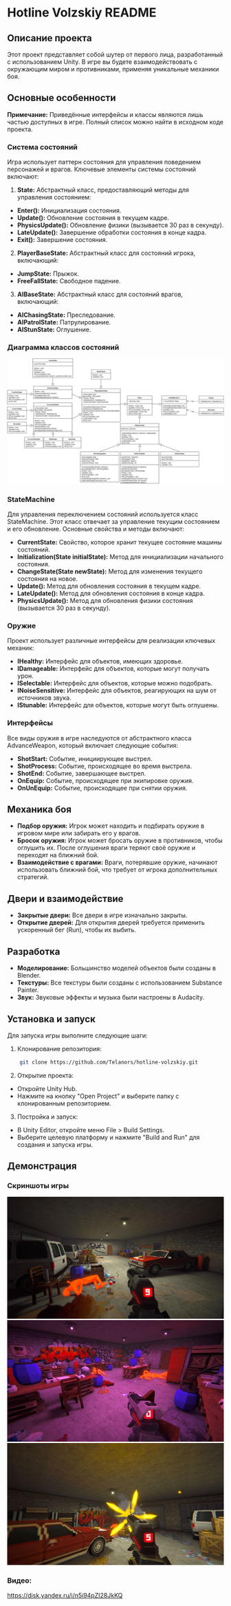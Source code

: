 # Hotline Volzskiy README
## Описание проекта
Этот проект представляет собой шутер от первого лица, разработанный с использованием Unity. В игре вы будете взаимодействовать с окружающим миром и противниками, применяя уникальные механики боя.

## Основные особенности
**Примечание:** Приведённые интерфейсы и классы являются лишь частью доступных в игре. Полный список можно найти в исходном коде проекта.
### Система состояний
Игра использует паттерн состояния для управления поведением персонажей и врагов. Ключевые элементы системы состояний включают:

1. **State:** Абстрактный класс, предоставляющий методы для управления состоянием:
- **Enter():** Инициализация состояния.
- **Update():** Обновление состояния в текущем кадре.
- **PhysicsUpdate():** Обновление физики (вызывается 30 раз в секунду).
- **LateUpdate():** Завершение обработки состояния в конце кадра.
- **Exit():** Завершение состояния.
2. **PlayerBaseState:** Абстрактный класс для состояний игрока, включающий:
- **JumpState:** Прыжок.
- **FreeFallState:** Свободное падение.
3. **AIBaseState:** Абстрактный класс для состояний врагов, включающий:
- **AIChasingState:** Преследование.
- **AIPatrolState:** Патрулирование.
- **AIStunState:** Оглушение.
### Диаграмма классов состояний
![states](img/states.jpg)

### StateMachine
Для управления переключением состояний используется класс StateMachine. Этот класс отвечает за управление текущим состоянием и его обновление. Основные свойства и методы включают:

- **CurrentState:** Свойство, которое хранит текущее состояние машины состояний.
- **Initialization(State initialState):** Метод для инициализации начального состояния.
- **ChangeState(State newState):** Метод для изменения текущего состояния на новое.
- **Update():** Метод для обновления состояния в текущем кадре.
- **LateUpdate():** Метод для обновления состояния в конце кадра.
- **PhysicsUpdate():** Метод для обновления физики состояния (вызывается 30 раз в секунду).

### Оружие
Проект использует различные интерфейсы для реализации ключевых механик:

- **IHealthy:** Интерфейс для объектов, имеющих здоровье.
- **IDamageable:** Интерфейс для объектов, которые могут получать урон.
- **ISelectable:** Интерфейс для объектов, которые можно подобрать.
- **INoiseSensitive:** Интерфейс для объектов, реагирующих на шум от источников звука.
- **IStunable:** Интерфейс для объектов, которые могут быть оглушены.
### Интерфейсы
Все виды оружия в игре наследуются от абстрактного класса AdvanceWeapon, который включает следующие события:

- **ShotStart:** Событие, инициирующее выстрел.
- **ShotProcess:** Событие, происходящее во время выстрела.
- **ShotEnd:** Событие, завершающее выстрел.
- **OnEquip:** Событие, происходящее при экипировке оружия.
- **OnUnEquip:** Событие, происходящее при снятии оружия.

## Механика боя
- **Подбор оружия:** Игрок может находить и подбирать оружие в игровом мире или забирать его у врагов.
- **Бросок оружия:** Игрок может бросать оружие в противников, чтобы оглушить их. После оглушения враги теряют своё оружие и переходят на ближний бой.
- **Взаимодействие с врагами:** Враги, потерявшие оружие, начинают использовать ближний бой, что требует от игрока дополнительных стратегий.

## Двери и взаимодействие
- **Закрытые двери:** Все двери в игре изначально закрыты.
- **Открытие дверей:** Для открытия дверей требуется применить ускоренный бег (Run), чтобы их выбить.

## Разработка
- **Моделирование:** Большинство моделей объектов были созданы в Blender.
- **Текстуры:** Все текстуры были созданы с использованием Substance Painter.
- **Звук:** Звуковые эффекты и музыка были настроены в Audacity.

## Установка и запуск
Для запуска игры выполните следующие шаги:
1. Клонирование репозитория:
```bash
    git clone https://github.com/Telanors/hotline-volzskiy.git
```
2. Открытие проекта:
- Откройте Unity Hub.
- Нажмите на кнопку "Open Project" и выберите папку с клонированным репозиторием.

3. Постройка и запуск:
- В Unity Editor, откройте меню File > Build Settings.
- Выберите целевую платформу и нажмите "Build and Run" для создания и запуска игры.

## Демонстрация
### Скриншоты игры
![1](img/1.jpg)
![2](img/2.jpg)
![3](img/3.jpg)
### Видео: 
https://disk.yandex.ru/i/n5i94pZI28JkKQ